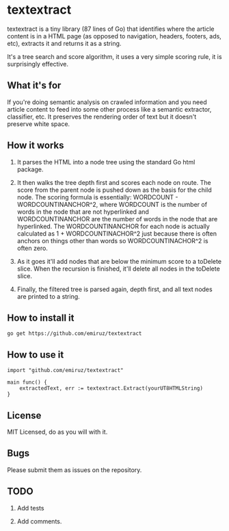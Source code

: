 # textextract

textextract is a tiny library (87 lines of Go) that identifies where the article content is in a HTML page (as opposed to navigation, headers, footers, ads, etc), extracts it and returns it as a string.

It's a tree search and score algorithm, it uses a very simple scoring rule, it is surprisingly effective.

## What it's for

If you're doing semantic analysis on crawled information and you need article content to feed into some other process like a semantic extractor, classifier, etc. It preserves the rendering order of text but it doesn't preserve white space.

## How it works

1. It parses the HTML into a node tree using the standard Go html package.

2. It then walks the tree depth first and scores each node on route. The score from the parent node is pushed down as the basis for the child node. The scoring formula is essentially: WORDCOUNT - WORDCOUNTINANCHOR^2, where WORDCOUNT is the number of words in the node that are not hyperlinked and WORDCOUNTINANCHOR are the number of words in the node that are hyperlinked. The WORDCOUNTINANCHOR for each node is actually calculated as 1 + WORDCOUNTINACHOR^2 just because there is often anchors on things other than words so WORDCOUNTINACHOR^2 is often zero.

3. As it goes it'll add nodes that are below the minimum score to a toDelete slice. When the recursion is finished, it'll delete all nodes in the toDelete slice.

4. Finally, the filtered tree is parsed again, depth first, and all text nodes are printed to a string.

## How to install it

    go get https://github.com/emiruz/textextract

## How to use it

    import "github.com/emiruz/textextract"

    main func() {
        extractedText, err := textextract.Extract(yourUT8HTMLString)
    }

## License

MIT Licensed, do as you will with it.

## Bugs

Please submit them as issues on the repository.

## TODO

1. Add tests

2. Add comments.
